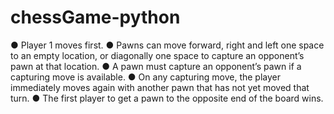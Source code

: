 # chessGame-python
● Player 1 moves first. 
● Pawns can move forward, right and left one space to an empty location, or diagonally one space to capture an opponent’s pawn at that location. 
● A pawn must capture an opponent’s pawn if a capturing move is available. 
● On any capturing move, the player immediately moves again with another pawn that has not yet moved that turn. 
● The first player to get a pawn to the opposite end of the board wins.
